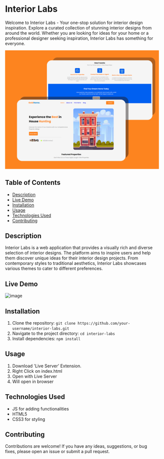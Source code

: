 # Interior Labs

Welcome to Interior Labs - Your one-stop solution for interior design inspiration. Explore a curated collection of stunning interior designs from around the world. Whether you are looking for ideas for your home or a professional designer seeking inspiration, Interior Labs has something for everyone.

![Gold_Homes_Png](images/housebuilding.png)

## Table of Contents
- [Description](#description)
- [Live Demo](#live-demo)
- [Installation](#installation)
- [Usage](#usage)
- [Technologies Used](#technologies-used)
- [Contributing](#contributing)

## Description

Interior Labs is a web application that provides a visually rich and diverse selection of interior designs. The platform aims to inspire users and help them discover unique ideas for their interior design projects. From contemporary styles to traditional aesthetics, Interior Labs showcases various themes to cater to different preferences.

## Live Demo

![image](https://github.com/Bexst24/Gold-Homes/assets/109903705/a69be577-899c-4606-a891-3df8045e7bac)


## Installation

1. Clone the repository: `git clone https://github.com/your-username/interior-labs.git`
2. Navigate to the project directory: `cd interior-labs`
3. Install dependencies: `npm install`

## Usage

1. Download 'Live Server' Extension.
2. Right Click on index.html
3. Open with Live Server
4. Will open in browser

## Technologies Used

- JS for adding functionalities
- HTML5
- CSS3 for styling

## Contributing

Contributions are welcome! If you have any ideas, suggestions, or bug fixes, please open an issue or submit a pull request.

